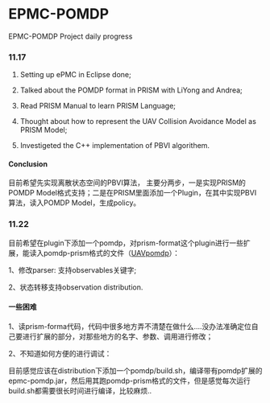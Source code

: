 # EPMC-POMDP
EPMC-POMDP Project daily progress

### 11.17
1) Setting up ePMC in Eclipse done;

2) Talked about the POMDP format in PRISM with LiYong and Andrea;

3) Read PRISM Manual to learn PRISM Language;

4) Thought about how to represent the UAV Collision Avoidance Model as PRISM Model;

5) Investigeted the C++ implementation of PBVI algorithem.

#### Conclusion
目前希望先实现离散状态空间的PBVI算法， 主要分两步，一是实现PRISM的POMDP Model格式支持；二是在PRISM里面添加一个Plugin，在其中实现PBVI算法，读入POMDP Model，生成policy。

### 11.22
目前希望在plugin下添加一个pomdp，对prism-format这个plugin进行一些扩展，能读入pomdp-prism格式的文件（[UAVpomdp](https://github.com/fengwz17/EPMC-POMDP/blob/main/UAVpomdp.prism)）：

1、修改parser: 支持observables关键字;

2、状态转移支持observation distribution.

#### 一些困难
1、读prism-forma代码，代码中很多地方弄不清楚在做什么....没办法准确定位自己要进行扩展的部分，对那些地方的名字、参数、调用进行修改；

2、不知道如何方便的进行调试：

目前感觉应该在distribution下添加一个pomdp/build.sh，编译带有pomdp扩展的epmc-pomdp.jar，然后用其跑pomdp-prism格式的文件，但是感觉每次运行build.sh都需要很长时间进行编译，比较麻烦..

